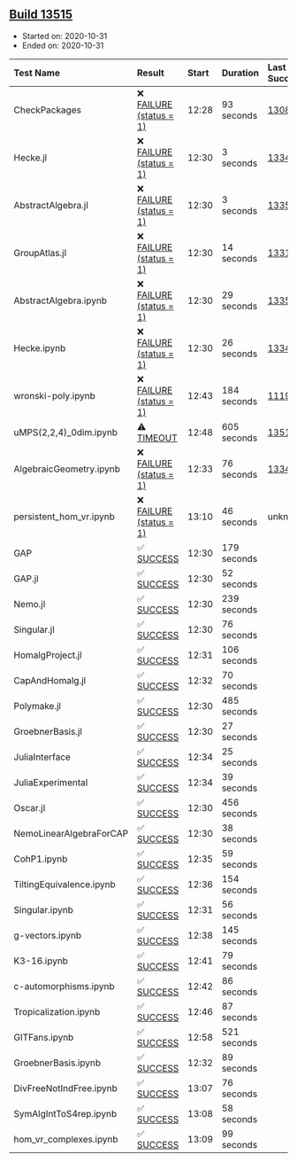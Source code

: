 ## [Build 13515](https://oscarci.mathematik.uni-kl.de/job/oscar/13515/)

* Started on: 2020-10-31
* Ended on: 2020-10-31

| Test Name    | Result | Start | Duration | Last Success | First Failure |
|:-------------|:-------|:------|:---------|:-------------|:--------------|
| CheckPackages | ❌ [FAILURE (status = 1)](https://oscarci.mathematik.uni-kl.de/job/oscar/13515/artifact/logs/build-13515/CheckPackages.log) | 12:28 | 93 seconds | [13085](https://oscarci.mathematik.uni-kl.de/job/oscar/13085/) | [13086](https://oscarci.mathematik.uni-kl.de/job/oscar/13086/) |
| Hecke.jl | ❌ [FAILURE (status = 1)](https://oscarci.mathematik.uni-kl.de/job/oscar/13515/artifact/logs/build-13515/Hecke.jl.log) | 12:30 | 3 seconds | [13341](https://oscarci.mathematik.uni-kl.de/job/oscar/13341/) | [13342](https://oscarci.mathematik.uni-kl.de/job/oscar/13342/) |
| AbstractAlgebra.jl | ❌ [FAILURE (status = 1)](https://oscarci.mathematik.uni-kl.de/job/oscar/13515/artifact/logs/build-13515/AbstractAlgebra.jl.log) | 12:30 | 3 seconds | [13355](https://oscarci.mathematik.uni-kl.de/job/oscar/13355/) | [13356](https://oscarci.mathematik.uni-kl.de/job/oscar/13356/) |
| GroupAtlas.jl | ❌ [FAILURE (status = 1)](https://oscarci.mathematik.uni-kl.de/job/oscar/13515/artifact/logs/build-13515/GroupAtlas.jl.log) | 12:30 | 14 seconds | [13311](https://oscarci.mathematik.uni-kl.de/job/oscar/13311/) | [13312](https://oscarci.mathematik.uni-kl.de/job/oscar/13312/) |
| AbstractAlgebra.ipynb | ❌ [FAILURE (status = 1)](https://oscarci.mathematik.uni-kl.de/job/oscar/13515/artifact/logs/build-13515/AbstractAlgebra.ipynb.log) | 12:30 | 29 seconds | [13355](https://oscarci.mathematik.uni-kl.de/job/oscar/13355/) | [13356](https://oscarci.mathematik.uni-kl.de/job/oscar/13356/) |
| Hecke.ipynb | ❌ [FAILURE (status = 1)](https://oscarci.mathematik.uni-kl.de/job/oscar/13515/artifact/logs/build-13515/Hecke.ipynb.log) | 12:30 | 26 seconds | [13341](https://oscarci.mathematik.uni-kl.de/job/oscar/13341/) | [13342](https://oscarci.mathematik.uni-kl.de/job/oscar/13342/) |
| wronski-poly.ipynb | ❌ [FAILURE (status = 1)](https://oscarci.mathematik.uni-kl.de/job/oscar/13515/artifact/logs/build-13515/wronski-poly.ipynb.log) | 12:43 | 184 seconds | [11192](https://oscarci.mathematik.uni-kl.de/job/oscar/11192/) | [11193](https://oscarci.mathematik.uni-kl.de/job/oscar/11193/) |
| uMPS(2,2,4)_0dim.ipynb | ⚠ [TIMEOUT](https://oscarci.mathematik.uni-kl.de/job/oscar/13515/artifact/logs/build-13515/uMPS-2-2-4-_0dim.ipynb.log) | 12:48 | 605 seconds | [13514](https://oscarci.mathematik.uni-kl.de/job/oscar/13514/) | [13515](https://oscarci.mathematik.uni-kl.de/job/oscar/13515/) |
| AlgebraicGeometry.ipynb | ❌ [FAILURE (status = 1)](https://oscarci.mathematik.uni-kl.de/job/oscar/13515/artifact/logs/build-13515/AlgebraicGeometry.ipynb.log) | 12:33 | 76 seconds | [13341](https://oscarci.mathematik.uni-kl.de/job/oscar/13341/) | [13342](https://oscarci.mathematik.uni-kl.de/job/oscar/13342/) |
| persistent_hom_vr.ipynb | ❌ [FAILURE (status = 1)](https://oscarci.mathematik.uni-kl.de/job/oscar/13515/artifact/logs/build-13515/persistent_hom_vr.ipynb.log) | 13:10 | 46 seconds | unknown | unknown |
| GAP | ✅ [SUCCESS](https://oscarci.mathematik.uni-kl.de/job/oscar/13515/artifact/logs/build-13515/GAP.log) | 12:30 | 179 seconds |  |  |
| GAP.jl | ✅ [SUCCESS](https://oscarci.mathematik.uni-kl.de/job/oscar/13515/artifact/logs/build-13515/GAP.jl.log) | 12:30 | 52 seconds |  |  |
| Nemo.jl | ✅ [SUCCESS](https://oscarci.mathematik.uni-kl.de/job/oscar/13515/artifact/logs/build-13515/Nemo.jl.log) | 12:30 | 239 seconds |  |  |
| Singular.jl | ✅ [SUCCESS](https://oscarci.mathematik.uni-kl.de/job/oscar/13515/artifact/logs/build-13515/Singular.jl.log) | 12:30 | 76 seconds |  |  |
| HomalgProject.jl | ✅ [SUCCESS](https://oscarci.mathematik.uni-kl.de/job/oscar/13515/artifact/logs/build-13515/HomalgProject.jl.log) | 12:31 | 106 seconds |  |  |
| CapAndHomalg.jl | ✅ [SUCCESS](https://oscarci.mathematik.uni-kl.de/job/oscar/13515/artifact/logs/build-13515/CapAndHomalg.jl.log) | 12:32 | 70 seconds |  |  |
| Polymake.jl | ✅ [SUCCESS](https://oscarci.mathematik.uni-kl.de/job/oscar/13515/artifact/logs/build-13515/Polymake.jl.log) | 12:30 | 485 seconds |  |  |
| GroebnerBasis.jl | ✅ [SUCCESS](https://oscarci.mathematik.uni-kl.de/job/oscar/13515/artifact/logs/build-13515/GroebnerBasis.jl.log) | 12:30 | 27 seconds |  |  |
| JuliaInterface | ✅ [SUCCESS](https://oscarci.mathematik.uni-kl.de/job/oscar/13515/artifact/logs/build-13515/JuliaInterface.log) | 12:34 | 25 seconds |  |  |
| JuliaExperimental | ✅ [SUCCESS](https://oscarci.mathematik.uni-kl.de/job/oscar/13515/artifact/logs/build-13515/JuliaExperimental.log) | 12:34 | 39 seconds |  |  |
| Oscar.jl | ✅ [SUCCESS](https://oscarci.mathematik.uni-kl.de/job/oscar/13515/artifact/logs/build-13515/Oscar.jl.log) | 12:30 | 456 seconds |  |  |
| NemoLinearAlgebraForCAP | ✅ [SUCCESS](https://oscarci.mathematik.uni-kl.de/job/oscar/13515/artifact/logs/build-13515/NemoLinearAlgebraForCAP.log) | 12:30 | 38 seconds |  |  |
| CohP1.ipynb | ✅ [SUCCESS](https://oscarci.mathematik.uni-kl.de/job/oscar/13515/artifact/logs/build-13515/CohP1.ipynb.log) | 12:35 | 59 seconds |  |  |
| TiltingEquivalence.ipynb | ✅ [SUCCESS](https://oscarci.mathematik.uni-kl.de/job/oscar/13515/artifact/logs/build-13515/TiltingEquivalence.ipynb.log) | 12:36 | 154 seconds |  |  |
| Singular.ipynb | ✅ [SUCCESS](https://oscarci.mathematik.uni-kl.de/job/oscar/13515/artifact/logs/build-13515/Singular.ipynb.log) | 12:31 | 56 seconds |  |  |
| g-vectors.ipynb | ✅ [SUCCESS](https://oscarci.mathematik.uni-kl.de/job/oscar/13515/artifact/logs/build-13515/g-vectors.ipynb.log) | 12:38 | 145 seconds |  |  |
| K3-16.ipynb | ✅ [SUCCESS](https://oscarci.mathematik.uni-kl.de/job/oscar/13515/artifact/logs/build-13515/K3-16.ipynb.log) | 12:41 | 79 seconds |  |  |
| c-automorphisms.ipynb | ✅ [SUCCESS](https://oscarci.mathematik.uni-kl.de/job/oscar/13515/artifact/logs/build-13515/c-automorphisms.ipynb.log) | 12:42 | 86 seconds |  |  |
| Tropicalization.ipynb | ✅ [SUCCESS](https://oscarci.mathematik.uni-kl.de/job/oscar/13515/artifact/logs/build-13515/Tropicalization.ipynb.log) | 12:46 | 87 seconds |  |  |
| GITFans.ipynb | ✅ [SUCCESS](https://oscarci.mathematik.uni-kl.de/job/oscar/13515/artifact/logs/build-13515/GITFans.ipynb.log) | 12:58 | 521 seconds |  |  |
| GroebnerBasis.ipynb | ✅ [SUCCESS](https://oscarci.mathematik.uni-kl.de/job/oscar/13515/artifact/logs/build-13515/GroebnerBasis.ipynb.log) | 12:32 | 89 seconds |  |  |
| DivFreeNotIndFree.ipynb | ✅ [SUCCESS](https://oscarci.mathematik.uni-kl.de/job/oscar/13515/artifact/logs/build-13515/DivFreeNotIndFree.ipynb.log) | 13:07 | 76 seconds |  |  |
| SymAlgIntToS4rep.ipynb | ✅ [SUCCESS](https://oscarci.mathematik.uni-kl.de/job/oscar/13515/artifact/logs/build-13515/SymAlgIntToS4rep.ipynb.log) | 13:08 | 58 seconds |  |  |
| hom_vr_complexes.ipynb | ✅ [SUCCESS](https://oscarci.mathematik.uni-kl.de/job/oscar/13515/artifact/logs/build-13515/hom_vr_complexes.ipynb.log) | 13:09 | 99 seconds |  |  |
